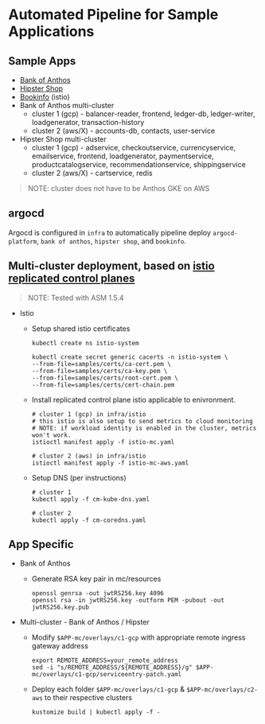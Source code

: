 # Automated Pipeline for Sample Applications

## Sample Apps
- [Bank of Anthos](https://github.com/GoogleCloudPlatform/bank-of-anthos)
- [Hipster Shop](https://github.com/GoogleCloudPlatform/microservices-demo)
- [Bookinfo](https://istio.io/latest/docs/examples/bookinfo/) (istio)
- Bank of Anthos multi-cluster
  - cluster 1 (gcp) - balancer-reader, frontend, ledger-db, ledger-writer, loadgenerator, transaction-history
  - cluster 2 (aws/X) - accounts-db, contacts, user-service
- Hipster Shop multi-cluster
  - cluster 1 (gcp) - adservice, checkoutservice, currencyservice, emailservice, frontend, loadgenerator, paymentservice, productcatalogservice, recommendationservice, shippingservice
  - cluster 2 (aws/X) - cartservice, redis

> NOTE: cluster does not have to be Anthos GKE on AWS

## argocd
Argocd is configured in `infra` to automatically pipeline deploy `argocd-platform`, `bank of anthos`, `hipster shop`, and `bookinfo`.

## Multi-cluster deployment, based on [istio replicated control planes](https://istio.io/docs/setup/install/multicluster/gateways/)
> NOTE: Tested with ASM 1.5.4
- Istio
  - Setup shared istio certificates

    ```shell
    kubectl create ns istio-system

    kubectl create secret generic cacerts -n istio-system \
    --from-file=samples/certs/ca-cert.pem \
    --from-file=samples/certs/ca-key.pem \
    --from-file=samples/certs/root-cert.pem \
    --from-file=samples/certs/cert-chain.pem
    ```

  - Install replicated control plane istio applicable to enivronment.

    ```shell
    # cluster 1 (gcp) in infra/istio
    # this istio is also setup to send metrics to cloud monitoring
    # NOTE: if workload identity is enabled in the cluster, metrics won't work.
    istioctl manifest apply -f istio-mc.yaml

    # cluster 2 (aws) in infra/istio
    istioctl manifest apply -f istio-mc-aws.yaml
    ```

  - Setup DNS (per instructions)

    ```shell
    # cluster 1
    kubectl apply -f cm-kube-dns.yaml
    
    # cluster 2
    kubectl apply -f cm-coredns.yaml
    ```

## App Specific
- Bank of Anthos
  - Generate RSA key pair in mc/resources

    ```shell
    openssl genrsa -out jwtRS256.key 4096
    openssl rsa -in jwtRS256.key -outform PEM -pubout -out jwtRS256.key.pub
    ```

- Multi-cluster - Bank of Anthos / Hipster 
  - Modify `$APP-mc/overlays/c1-gcp` with appropriate remote ingress gateway address

    ```shell
    export REMOTE_ADDRESS=your_remote_address
    sed -i "s/REMOTE_ADDRESS/${REMOTE_ADDRESS}/g" $APP-mc/overlays/c1-gcp/serviceentry-patch.yaml
    ```

  - Deploy each folder `$APP-mc/overlays/c1-gcp` & `$APP-mc/overlays/c2-aws` to their respective clusters

    ```shell
    kustomize build | kubectl apply -f -
    ```
